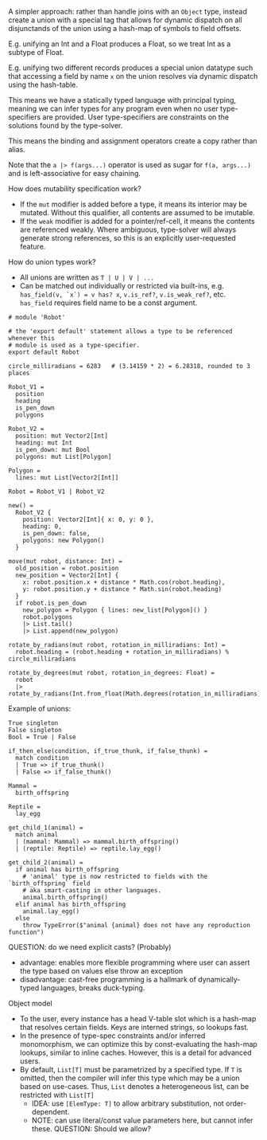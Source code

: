 A simpler approach: rather than handle joins with an `Object` type, instead
create a union with a special tag that allows for dynamic dispatch on all 
disjunctands of the union using a hash-map of symbols to field offsets.

E.g. unifying an Int and a Float produces a Float, so we treat Int as a subtype
of Float.

E.g. unifying two different records produces a special union datatype such that
accessing a field by name `x` on the union resolves via dynamic dispatch using
the hash-table.

This means we have a statically typed language with principal typing, meaning we
can infer types for any program even when no user type-specifiers are provided.
User type-specifiers are constraints on the solutions found by the type-solver.

This means the binding and assignment operators create a copy rather than alias.

Note that the `a |> f(args...)` operator is used as sugar for `f(a, args...)` and
is left-associative for easy chaining.

How does mutability specification work?
- If the `mut` modifier is added before a type, it means its interior may be 
  mutated. Without this qualifier, all contents are assumed to be imutable.
- If the `weak` modifier is added for a pointer/ref-cell, it means the contents
  are referenced weakly. Where ambiguous, type-solver will always generate 
  strong references, so this is an explicitly user-requested feature.

How do union types work?
- All unions are written as `T | U | V | ...`
- Can be matched out individually or restricted via built-ins, e.g. 
  ``has_field(v, `x`) = v has? x``, `v.is_ref?`, `v.is_weak_ref?`, etc. 
  `has_field` requires field name to be a const argument.

```
# module 'Robot'

# the 'export default' statement allows a type to be referenced whenever this
# module is used as a type-specifier.
export default Robot

circle_milliradians = 6283   # (3.14159 * 2) = 6.28318, rounded to 3 places

Robot_V1 =
  position
  heading
  is_pen_down
  polygons

Robot_V2 = 
  position: mut Vector2[Int]
  heading: mut Int
  is_pen_down: mut Bool
  polygons: mut List[Polygon]

Polygon =
  lines: mut List[Vector2[Int]]

Robot = Robot_V1 | Robot_V2

new() =
  Robot_V2 {
    position: Vector2[Int]{ x: 0, y: 0 },
    heading: 0,
    is_pen_down: false,
    polygons: new Polygon()
  }

move(mut robot, distance: Int) =
  old_position = robot.position
  new_position = Vector2[Int] {
    x: robot.position.x + distance * Math.cos(robot.heading),
    y: robot.position.y + distance * Math.sin(robot.heading)
  }
  if robot.is_pen_down
    new_polygon = Polygon { lines: new_list[Polygon]() }
    robot.polygons
    |> List.tail()
    |> List.append(new_polygon)

rotate_by_radians(mut robot, rotation_in_milliradians: Int) =
  robot.heading = (robot.heading + rotation_in_milliradians) % circle_milliradians

rotate_by_degrees(mut robot, rotation_in_degrees: Float) =
  robot
  |> rotate_by_radians(Int.from_float(Math.degrees(rotation_in_milliradians)))
```

Example of unions:

```
True singleton
False singleton
Bool = True | False

if_then_else(condition, if_true_thunk, if_false_thunk) =
  match condition
  | True => if_true_thunk()
  | False => if_false_thunk()
```

```
Mammal =
  birth_offspring

Reptile =
  lay_egg

get_child_1(animal) =
  match animal
  | (mammal: Mammal) => mammal.birth_offspring()
  | (reptile: Reptile) => reptile.lay_egg()

get_child_2(animal) =
  if animal has birth_offspring
    # 'animal' type is now restricted to fields with the `birth_offspring` field
    # aka smart-casting in other languages.
    animal.birth_offspring()
  elif animal has birth_offspring
    animal.lay_egg()
  else
    throw TypeError($"animal {animal} does not have any reproduction function")
```

QUESTION: do we need explicit casts? (Probably)
- advantage: enables more flexible programming where user can assert the type
  based on values else throw an exception
- disadvantage: cast-free programming is a hallmark of dynamically-typed 
  languages, breaks duck-typing.

Object model
- To the user, every instance has a head V-table slot which is a hash-map that
  resolves certain fields. Keys are interned strings, so lookups fast.
- In the presence of type-spec constraints and/or inferred monomorphism, we can
  optimize this by const-evaluating the hash-map lookups, similar to inline 
  caches. However, this is a detail for advanced users.
- By default, `List[T]` must be parametrized by a specified type. If `T` is
  omitted, then the compiler will infer this type which may be a union based on
  use-cases. Thus, `List` denotes a heterogeneous list, can be restricted with
  `List[T]`
  - IDEA: use `[ElemType: T]` to allow arbitrary substitution, not 
    order-dependent.
  - NOTE: can use literal/const value parameters here, but cannot infer these.
    QUESTION: Should we allow?
